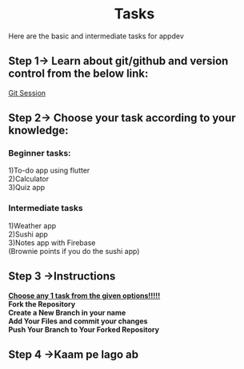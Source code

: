 <h1 align="center" id="title">Tasks</h1>

<p id="description">Here are the basic and intermediate tasks for appdev</p>

<h2>Step 1-> Learn about git/github and version control from the below link:</h2>

<a href="https://www.simplilearn.com/learn-git-basics-skillup">Git Session</a>

<h2>Step 2-> Choose your task according to your knowledge:</h2>

<h3>Beginner tasks:</h3
<br>1)To-do app using flutter 
<br>2)Calculator
<br>3)Quiz app


<h3>Intermediate tasks</h3
<br>1)Weather app
<br> 2)Sushi app
<br>3)Notes app with Firebase
<br> (Brownie points if you do the sushi app)

<h2>Step 3 ->Instructions </h2
<br><b><u>Choose any 1 task from the given options!!!!!</u>
<br>Fork the Repository
<br>Create a New Branch in your name 
<br>Add Your Files and commit your changes 
<br>Push Your Branch to Your Forked Repository

<h2>Step 4 ->Kaam pe lago ab
